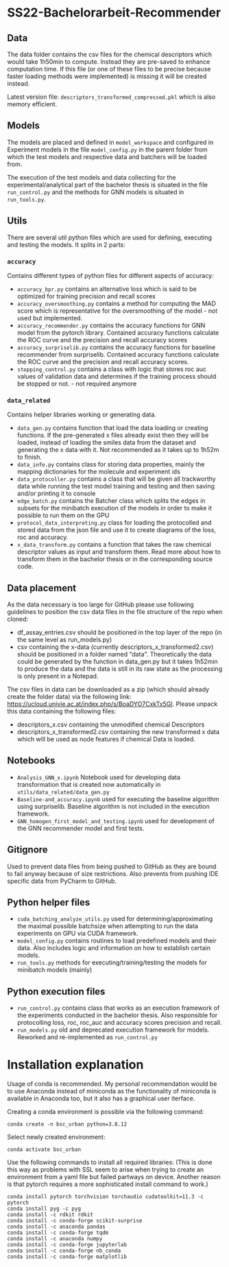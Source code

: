 # SS22-Bachelorarbeit-Recommender
## Data
The data folder contains the csv files for the chemical descriptors which would take 1h50min to compute. Instead they
are pre-saved to enhance computation time. If this file (or one of these files to be precise because faster loading
methods were implemented) is missing it will be created instead.

Latest version file: `descriptors_transformed_compressed.pkl` which is also memory efficient.
## Models
The models are placed and defined in `model_workspace` and configured in Experiment models in the file `model_config.py` 
in the parent folder from which the test models and respective data and batchers will be loaded from.

The execution of the test models and data collecting for the experimental/analytical part of the bachelor thesis is
situated in the file `run_control.py` and the methods for GNN models is situated in `run_tools.py`.
## Utils
There are several util python files which are used for defining, executing and testing the models. It splits in 2 parts:
### `accuracy`
Contains different types of python files for different aspects of accuracy:
- `accuracy_bpr.py` contains an alternative loss which is said to be optimized for training precision and recall scores
- `accuracy_oversmoothing.py` contains a method for computing the MAD score which is representative for the 
oversmoothing of the model - not used but implemented.
- `accuracy_recommender.py` contains the accuracy functions for GNN model from the pytorch library. Contained accuracy
functions calculate the ROC curve and the precision and recall accuracy scores
- `accuracy_surpriselib.py` contains the accuracy functions for baseline recommender from surpriselib. Contained 
accuracy functions calculate the ROC curve and the precision and recall accuracy scores.
- `stopping_control.py` contains a class with logic that stores roc auc values of validation data and determines if the
training process should be stopped or not. - not required anymore
### `data_related`
Contains helper libraries working or generating data.
- `data_gen.py` contains function that load the data loading or creating functions. If the pre-generated x files already
exist then they will be loaded, instead of loading the smiles data from the dataset and generating the x data with it.
Not recommended as it takes up to 1h52m to finish.
- `data_info.py` contains class for storing data properties, mainly the mapping dictionaries for the molecule and
experiment ids
- `data_protocoller.py` contains a class that will be given all trackworthy data while running the test model training
and testing and then saving and/or printing it to console
- `edge_batch.py` contains the Batcher class which splits the edges in subsets for the minibatch execution of the models
in order to make it possible to run them on the GPU
- `protocol_data_interpreting.py` class for loading the protocolled and stored data from the json file and use it to
create diagrams of the loss, roc and accuracy.
- `x_data_transform.py` contains a function that takes the raw chemical descriptor values as input and transform them.
Read more about how to transform them in the bachelor thesis or in the corresponding source code.
## Data placement
As the data necessary is too large for GitHub please use following guidelines to position the csv data files in the file
structure of the repo when cloned:
- df_assay_entries.csv should be positioned in the top layer of the repo (in the same level as run_models.py)
- csv containing the x-data (currently descriptors_x_transformed2.csv) should be positioned in a folder named "data". 
Theoretically the data could be generated by the function in data_gen.py but it takes 1h52min to produce the data and 
the data is still in its raw state as the processing is only present in a Notepad.

The csv files in data can be downloaded as a zip (which should already create the folder data) via the following link: 
https://ucloud.univie.ac.at/index.php/s/BoaDYO7CxkTx5GI. Please unpack this data containing the following files:
- descriptors_x.csv containing the unmodified chemical Descriptors
- descriptors_x_transformed2.csv containing the new transformed x data which will be used as node features if chemical
Data is loaded.
## Notebooks
- `Analysis_GNN_x.ipynb` Notebook used for developing data transformation that is created now automatically in 
`utils/data_related/data_gen.py`
- `Baseline-and_accuracy.ipynb` used for executing the baseline algorithm using surpriselib. Baseline algorithm is not
included in the execution framework.
- `GNN_homogen_first_model_and_testing.ipynb` used for development of the GNN recommender model and first tests.
## Gitignore
Used to prevent data files from being pushed to GitHub as they are bound to fail anyway because of size restrictions.
Also prevents from pushing IDE specific data from PyCharm to GitHub.
## Python helper files
- `cuda_batching_analyze_utils.py` used for determining/approximating the maximal possible batchsize when attempting to
run the data experiments on GPU via CUDA framework.
- `model_config.py` contains routines to load predefined models and their data. Also includes logic and information on
how to establish certain models.
- `run_tools.py` methods for executing/training/testing the models for minibatch models (mainly)
## Python execution files
- `run_control.py` contains class that works as an execution framework of the experiments conducted in the bachelor
thesis. Also responsible for protocolling loss, roc, roc_auc and accuracy scores precision and recall.
- `run_models.py` old and deprecated execution framework for models. Reworked and re-implemented as `run_control.py`
# Installation explanation
Usage of conda is recommended. My personal recommendation would be to use Anaconda instead of miniconda as the
functionality of miniconda is available in Anaconda too, but it also has a graphical user iterface.

Creating a conda environment is possible via the following command:
```commandline
conda create -n bsc_urban python=3.8.12
```
Select newly created environment:
```commandline
conda activate bsc_urban
```
Use the following commands to install all required libraries:
(This is done this way as problems with SSL seem to arise when trying to create an environment from a yaml file but
failed partways on device. Another reason is that pytorch requires a more sophisticated install command to work.)
```commandline
conda install pytorch torchvision torchaudio cudatoolkit=11.3 -c pytorch
conda install pyg -c pyg
conda install -c rdkit rdkit
conda install -c conda-forge scikit-surprise
conda install -c anaconda pandas
conda install -c conda-forge tqdm
conda install -c anaconda numpy
conda install -c conda-forge jupyterlab
conda install -c conda-forge nb_conda
conda install -c conda-forge matplotlib
```